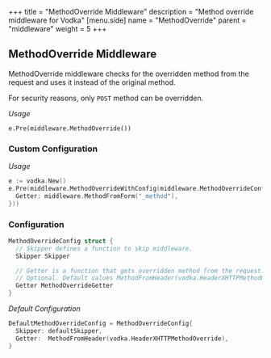 +++
title = "MethodOverride Middleware"
description = "Method override middleware for Vodka"
[menu.side]
  name = "MethodOverride"
  parent = "middleware"
  weight = 5
+++

## MethodOverride Middleware

MethodOverride middleware checks for the overridden method from the request and
uses it instead of the original method.

For security reasons, only `POST` method can be overridden.

*Usage*

`e.Pre(middleware.MethodOverride())`

### Custom Configuration

*Usage*

```go
e := vodka.New()
e.Pre(middleware.MethodOverrideWithConfig(middleware.MethodOverrideConfig{
  Getter: middleware.MethodFromForm("_method"),
}))
```

### Configuration

```go
MethodOverrideConfig struct {
  // Skipper defines a function to skip middleware.
  Skipper Skipper

  // Getter is a function that gets overridden method from the request.
  // Optional. Default values MethodFromHeader(vodka.HeaderXHTTPMethodOverride).
  Getter MethodOverrideGetter
}
```

*Default Configuration*

```go
DefaultMethodOverrideConfig = MethodOverrideConfig{
  Skipper: defaultSkipper,
  Getter:  MethodFromHeader(vodka.HeaderXHTTPMethodOverride),
}
```
